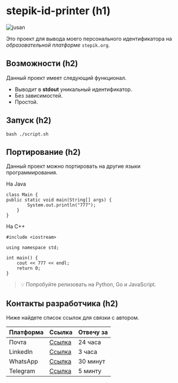 # stepik-id-printer (h1)
![jusan](https://ucarecdn.com/02b8ff49-8f2b-4ce9-be84-7d4bdc6b9b67/)

Это проект для вывода моего персонального идентификатора на *образовательной платформе* `stepik.org`.
## Возможности (h2)
Данный проект имеет следующий функционал.
- Выводит в **stdout** уникальный идентификатор.
- Без зависимостей.
- Простой.
## Запуск (h2)

`bash ./script.sh`

## Портирование (h2)
Данный проект можно портировать на другие языки программирования.

На Java

```
class Main {
public static void main(String[] args) {
        System.out.println("777");
    }
}
```
На С++
```
#include <iostream>

using namespace std;

int main() {
    cout << 777 << endl;
    return 0;
}
```
> 💡 Попробуйте релизовать на Python, Go и JavaScript.
## Контакты разработчика (h2)
Ниже найдете список ссылок для связки с автором.

| Платформа | Ссылка   | Отвечу за |
| --------- | -------- | --------- |
| Почта     | [Ссылка](stepik.org)  | 24 часа   |
| LinkedIn  | [Ссылка](stepik.org)  | 3 часа    |
| WhatsApp  | [Ссылка](stepik.org)  | 30 минут  |
| Telegram  | [Ссылка](stepik.org)  | 5 минту   |

